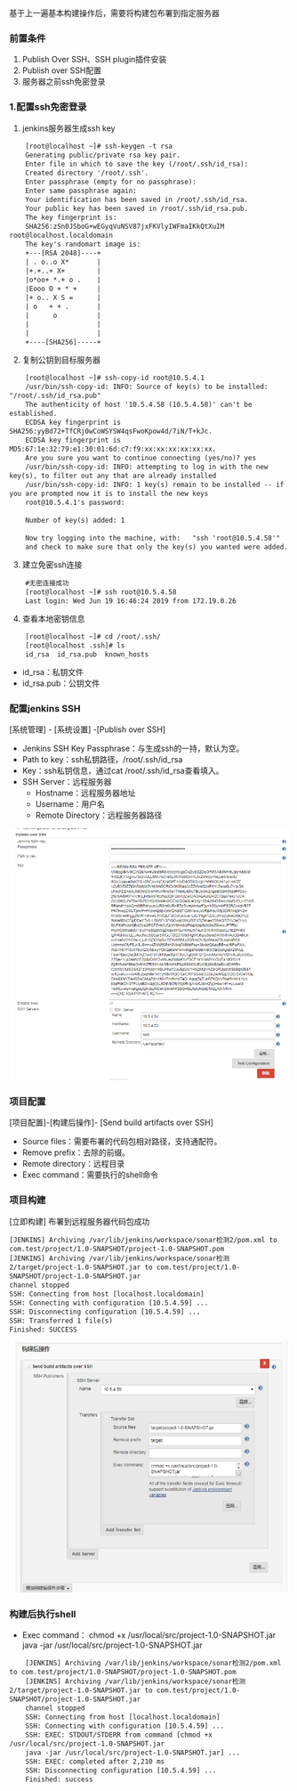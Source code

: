 基于上一遍基本构建操作后，需要将构建包布署到指定服务器

### 前置条件
1. Publish Over SSH、SSH plugin插件安装
2. Publish over SSH配置
3. 服务器之前ssh免密登录

### 1.配置ssh免密登录
1. jenkins服务器生成ssh key
```
    [root@localhost ~]# ssh-keygen -t rsa
    Generating public/private rsa key pair.
    Enter file in which to save the key (/root/.ssh/id_rsa): 
    Created directory '/root/.ssh'.
    Enter passphrase (empty for no passphrase): 
    Enter same passphrase again: 
    Your identification has been saved in /root/.ssh/id_rsa.
    Your public key has been saved in /root/.ssh/id_rsa.pub.
    The key fingerprint is:
    SHA256:zSn0JSboG+wEGyqVuNSV87jxFKVlyIWFmaIKkQtXuIM root@localhost.localdomain
    The key's randomart image is:
    +---[RSA 2048]----+
    | . o..o X*       |
    |+.+..+ X+        |
    |o*oo+ *.+ o .    |
    |Eooo O + * +     |
    |+ o.. X S =      |
    | o   + + .       |
    |      o          |
    |                 |
    |                 |
    +----[SHA256]-----+

```
2. 复制公钥到目标服务器
```
    [root@localhost ~]# ssh-copy-id root@10.5.4.1
    /usr/bin/ssh-copy-id: INFO: Source of key(s) to be installed: "/root/.ssh/id_rsa.pub"
    The authenticity of host '10.5.4.58 (10.5.4.58)' can't be established.
    ECDSA key fingerprint is SHA256:yyBd72+TfCRj0wCoWSYSW4qsFwoKpow4d/7iN/T+kJc.
    ECDSA key fingerprint is MD5:67:1e:32:79:e1:30:01:6d:c7:f9:xx:xx:xx:xx:xx:xx.
    Are you sure you want to continue connecting (yes/no)? yes
    /usr/bin/ssh-copy-id: INFO: attempting to log in with the new key(s), to filter out any that are already installed
    /usr/bin/ssh-copy-id: INFO: 1 key(s) remain to be installed -- if you are prompted now it is to install the new keys
    root@10.5.4.1's password: 

    Number of key(s) added: 1

    Now try logging into the machine, with:   "ssh 'root@10.5.4.58'"
    and check to make sure that only the key(s) you wanted were added.

```
3. 建立免密ssh连接
```
    #无密连接成功
    [root@localhost ~]# ssh root@10.5.4.58
    Last login: Wed Jun 19 16:46:24 2019 from 172.19.0.26

```
4. 查看本地密钥信息
```
    [root@localhost ~]# cd /root/.ssh/
    [root@localhost .ssh]# ls
    id_rsa  id_rsa.pub  known_hosts

```
* id_rsa：私钥文件
* id_rsa.pub：公钥文件

### 配置jenkins SSH
[系统管理] - [系统设置] -[Publish over SSH]

* Jenkins SSH Key Passphrase：与生成ssh的一持，默认为空。
* Path to key：ssh私钥路径，/root/.ssh/id_rsa
* Key：ssh私钥信息，通过cat /root/.ssh/id_rsa查看填入。
* SSH Server：远程服务器
    * Hostname：远程服务器地址
    * Username：用户名
    * Remote Directory：远程服务器路径
 	
![](./resources/20190624195557.png)

### 项目配置
[项目配置]-[构建后操作]- [Send build artifacts over SSH] 

* Source files：需要布署的代码包相对路径，支持通配符。
* Remove prefix：去除的前缀。
* Remote directory：远程目录
* Exec command：需要执行的shell命令

### 项目构建
[立即构建]
布署到远程服务器代码包成功
```
[JENKINS] Archiving /var/lib/jenkins/workspace/sonar检测2/pom.xml to com.test/project/1.0-SNAPSHOT/project-1.0-SNAPSHOT.pom
[JENKINS] Archiving /var/lib/jenkins/workspace/sonar检测2/target/project-1.0-SNAPSHOT.jar to com.test/project/1.0-SNAPSHOT/project-1.0-SNAPSHOT.jar
channel stopped
SSH: Connecting from host [localhost.localdomain]
SSH: Connecting with configuration [10.5.4.59] ...
SSH: Disconnecting configuration [10.5.4.59] ...
SSH: Transferred 1 file(s)
Finished: SUCCESS
```

![](./resources/20190624201929.png)

### 构建后执行shell
* 	Exec command：
    chmod +x /usr/local/src/project-1.0-SNAPSHOT.jar
    java -jar /usr/local/src/project-1.0-SNAPSHOT.jar
```
    [JENKINS] Archiving /var/lib/jenkins/workspace/sonar检测2/pom.xml to com.test/project/1.0-SNAPSHOT/project-1.0-SNAPSHOT.pom
    [JENKINS] Archiving /var/lib/jenkins/workspace/sonar检测2/target/project-1.0-SNAPSHOT.jar to com.test/project/1.0-SNAPSHOT/project-1.0-SNAPSHOT.jar
    channel stopped
    SSH: Connecting from host [localhost.localdomain]
    SSH: Connecting with configuration [10.5.4.59] ...
    SSH: EXEC: STDOUT/STDERR from command [chmod +x /usr/local/src/project-1.0-SNAPSHOT.jar
    java -jar /usr/local/src/project-1.0-SNAPSHOT.jar] ...
    SSH: EXEC: completed after 2,210 ms
    SSH: Disconnecting configuration [10.5.4.59] ...
    Finished: success
```